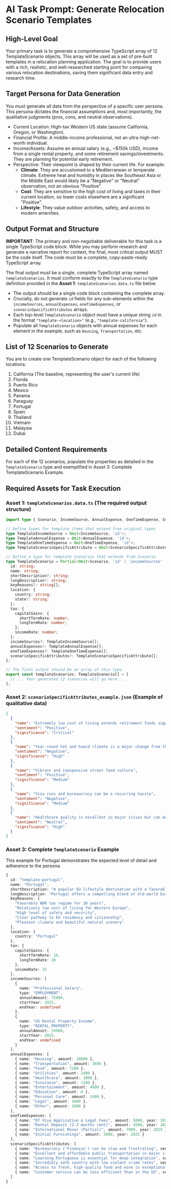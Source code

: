 # AI Task Prompt: Generate Relocation Scenario Templates

## High-Level Goal
Your primary task is to generate a comprehensive TypeScript array of 12 TemplateScenario objects. This array will be used as a set of pre-built templates in a relocation planning application. The goal is to provide users with a rich, realistic, and well-researched starting point for comparing various relocation destinations, saving them significant data entry and research time.

## Target Persona for Data Generation
You must generate all data from the perspective of a specific user persona. This persona dictates the financial assumptions and, most importantly, the qualitative judgments (pros, cons, and neutral observations).
- Current Location: High-tax Western US state (assume California, Oregon, or Washington).
- Financial Profile: A middle-income professional, not an ultra-high-net-worth individual.
- Income/Assets: Assume an annual salary (e.g., ~$150k USD), income from a single rental property, and some retirement savings/investments. They are planning for potential early retirement.
- Perspective: Their viewpoint is shaped by their current life. For example:
  - **Climate**: They are accustomed to a Mediterranean or temperate climate. Extreme heat and humidity in places like Southeast Asia or the Middle East would likely be a "Negative" or "Neutral" observation, not an obvious "Positive".
  - **Cost**: They are sensitive to the high cost of living and taxes in their current location, so lower costs elsewhere are a significant "Positive".
  - **Lifestyle**: They value outdoor activities, safety, and access to modern amenities.

## Output Format and Structure

**IMPORTANT**: The primary and non-negotiable deliverable for this task is a single TypeScript code block. While you may perform research and generate a narrative report for context, the final, most critical output MUST be the code itself. The code must be a complete, copy-paste-ready TypeScript array.

The final output must be a single, complete TypeScript array named `templateScenarios`. It must conform exactly to the `TemplateScenario` type definition provided in the **Asset 1**: `templateScenarios.data.ts` file below.
- The output should be a single code block containing the complete array.
- Crucially, do not generate `id` fields for any sub-elements within the `incomeSources`, `annualExpenses`, `oneTimeExpenses`, or `scenarioSpecificAttributes` arrays.
- Each top-level `TemplateScenario` object must have a unique string `id` in the format `"template-<location>"` (e.g., `"template-california"`).
- Populate all `TemplateScenario` objects with annual expenses for each element in the example, such as `Housing`, `Transportation`, etc.

## List of 12 Scenarios to Generate
You are to create one TemplateScenario object for each of the following locations:
1. California (The baseline, representing the user's current life)
2. Florida
3. Puerto Rico
4. Mexico
5. Panama
6. Paraguay
7. Portugal
8. Spain
9. Thailand
10. Vietnam
11. Malaysia
12. Dubai

## Detailed Content Requirements
For each of the 12 scenarios, populate the properties as detailed in the `TemplateScenario` type and exemplified in Asset 3: Complete TemplateScenario Example.

## Required Assets for Task Execution

### Asset 1: `templateScenarios.data.ts` (The required output structure)

```typescript
import type { Scenario, IncomeSource, AnnualExpense, OneTimeExpense, ScenarioSpecificAttribute } from '@/types';

// Define types for template items that extend from original types
type TemplateIncomeSource = Omit<IncomeSource, 'id'>;
type TemplateAnnualExpense = Omit<AnnualExpense, 'id'>;
type TemplateOneTimeExpense = Omit<OneTimeExpense, 'id'>;
type TemplateScenarioSpecificAttribute = Omit<ScenarioSpecificAttribute, 'id' | 'scenarioId' | 'mappedGoalId'>;

// Define a type for template scenarios that extends from Scenario
type TemplateScenario = Partial<Omit<Scenario, 'id' | 'incomeSources' | 'annualExpenses' | 'oneTimeExpenses' | 'scenarioSpecificAttributes'>> & {
  id: string;
  name: string;
  shortDescription?: string;
  longDescription?: string;
  keyReasons?: string[];
  location: {
    country: string;
    state?: string;
  };
  tax: {
    capitalGains: {
      shortTermRate: number;
      longTermRate: number;
    };
    incomeRate: number;
  };
  incomeSources?: TemplateIncomeSource[];
  annualExpenses?: TemplateAnnualExpense[];
  oneTimeExpenses?: TemplateOneTimeExpense[];
  scenarioSpecificAttributes?: TemplateScenarioSpecificAttribute[];
};

// The final output should be an array of this type.
export const templateScenarios: TemplateScenario[] = [
  // ... Your generated 12 scenarios will go here ...
];
```

### Asset 2: `scenarioSpecificAttributes_example.json` (Example of qualitative data)

```json
[
  {
    "name": "Extremely low cost of living extends retirement funds significantly",
    "sentiment": "Positive",
    "significance": "Critical"
  },
  {
    "name": "Year-round hot and humid climate is a major change from the dry US West Coast",
    "sentiment": "Negative",
    "significance": "High"
  },
  {
    "name": "Vibrant and inexpensive street food culture",
    "sentiment": "Positive",
    "significance": "Medium"
  },
  {
    "name": "Visa runs and bureaucracy can be a recurring hassle",
    "sentiment": "Negative",
    "significance": "Medium"
  },
  {
    "name": "Healthcare quality is excellent in major cities but can be inconsistent elsewhere",
    "sentiment": "Neutral",
    "significance": "High"
  }
]
```

### Asset 3: Complete `TemplateScenario` Example

This example for Portugal demonstrates the expected level of detail and adherence to the 
persona.

```typescript
{
  id: "template-portugal",
  name: "Portugal",
  shortDescription: "A popular EU lifestyle destination with a favorable tax program.",
  longDescription: "Portugal offers a compelling blend of old-world European charm, beautiful coastlines, and a surprisingly affordable cost of living. For Americans, its main draw is the combination of a high quality of life, safety, and the Non-Habitual Resident (NHR) tax program, which can significantly reduce taxes on foreign income for 10 years. While bureaucracy can be a challenge and salaries are lower than in the US, many find the relaxed pace of life and access to the rest of Europe to be a worthy trade-off.",
  keyReasons: [
    "Favorable NHR tax regime for 10 years",
    "Relatively low cost of living for Western Europe",
    "High level of safety and security",
    "Clear pathway to EU residency and citizenship",
    "Pleasant climate and beautiful natural scenery"
  ],
  location: {
    country: "Portugal"
  },
  tax: {
    capitalGains: {
      shortTermRate: 28,
      longTermRate: 28
    },
    incomeRate: 25
  },
  incomeSources: [
    {
      name: "Professional Salary",
      type: "EMPLOYMENT",
      annualAmount: 75000,
      startYear: 2025,
      endYear: undefined
    },
    {
      name: "US Rental Property Income",
      type: "RENTAL_PROPERTY",
      annualAmount: 24000,
      startYear: 2025,
      endYear: undefined
    }
  ],
  annualExpenses: [
    { name: "Housing", amount: 18000 },
    { name: "Transportation", amount: 3600 },
    { name: "Food", amount: 7200 },
    { name: "Utilities", amount: 2400 },
    { name: "Healthcare", amount: 3000 },
    { name: "Insurance", amount: 1200 },
    { name: "Entertainment", amount: 4800 },
    { name: "Education", amount: 0 },
    { name: "Personal Care", amount: 2400 },
    { name: "Legal", amount: 1000 },
    { name: "Other", amount: 3000 }
  ],
  oneTimeExpenses: [
    { name: "D7 Visa Application & Legal Fees", amount: 5000, year: 2025 },
    { name: "Rental Deposit (2-3 months rent)", amount: 4500, year: 2025 },
    { name: "International Mover (Partial)", amount: 7000, year: 2025 },
    { name: "Initial Furnishings", amount: 5000, year: 2025 }
  ],
  scenarioSpecificAttributes: [
    { name: "Bureaucracy ('Finanças') can be slow and frustrating", sentiment: "Negative", significance: "High" },
    { name: "Excellent and affordable public transportation in major cities", sentiment: "Positive", significance: "Medium" },
    { name: "Learning Portuguese is essential for deep integration", sentiment: "Neutral", significance: "High" },
    { name: "Incredibly safe country with low violent crime rates", sentiment: "Positive", significance: "Critical" },
    { name: "Access to fresh, high-quality food and wine is exceptional", sentiment: "Positive", significance: "Medium" },
    { name: "Customer service can be less efficient than in the US", sentiment: "Negative", significance: "Low" }
  ]
}
```
